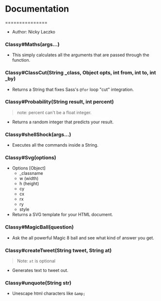 # Documentation
===============

- Author: Nicky Laczko

### Classy#Maths(args...)
- This simply calculates all the arguments that are passed through the function.

### Classy#ClassCut(String _class, Object opts, int from, int to, int _by)
- Returns a String that fixes Sass's ``@for`` loop "cut" integration.

### Classy#Probability(String result, int percent)
> note: percent can't be a float integer.

- Returns a random integer that predicts your result.

### Classy#shellShock(args...)
- Executes all the commands inside a String.

### Classy#Svg(options)
- Options [Object]
	- _classname
	- w (width)
	- h (height)
	- cy
	- cx
	- rx
	- ry
	- style
- Returns a SVG template for your HTML document.

### Classy#MagicBall(question)
- Ask the all powerful Magic 8 ball and see what kind of answer you get.

### Classy#createTweet(String tweet, String at)
> Note: `at` is optional

- Generates text to tweet out.

### Classy#unquote(String str)
- Unescape html characters like ``&amp;``